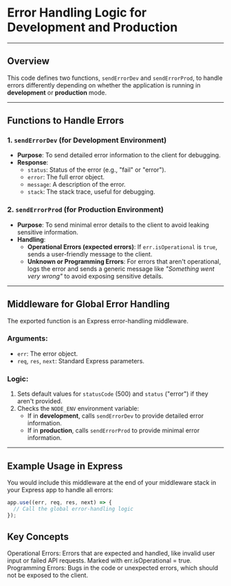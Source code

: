 # Error Handling Logic for Development and Production

---

## Overview

This code defines two functions, `sendErrorDev` and `sendErrorProd`, to handle errors differently depending on whether the application is running in **development** or **production** mode.

---

## Functions to Handle Errors

### 1. `sendErrorDev` (for Development Environment)

- **Purpose**: To send detailed error information to the client for debugging.
- **Response**:
  - `status`: Status of the error (e.g., "fail" or "error").
  - `error`: The full error object.
  - `message`: A description of the error.
  - `stack`: The stack trace, useful for debugging.

### 2. `sendErrorProd` (for Production Environment)

- **Purpose**: To send minimal error details to the client to avoid leaking sensitive information.
- **Handling**:
  - **Operational Errors (expected errors)**: If `err.isOperational` is `true`, sends a user-friendly message to the client.
  - **Unknown or Programming Errors**: For errors that aren't operational, logs the error and sends a generic message like _"Something went very wrong"_ to avoid exposing sensitive details.

---

## Middleware for Global Error Handling

The exported function is an Express error-handling middleware.

### Arguments:

- `err`: The error object.
- `req`, `res`, `next`: Standard Express parameters.

### Logic:

1. Sets default values for `statusCode` (500) and `status` ("error") if they aren't provided.
2. Checks the `NODE_ENV` environment variable:
   - If in **development**, calls `sendErrorDev` to provide detailed error information.
   - If in **production**, calls `sendErrorProd` to provide minimal error information.

---

## Example Usage in Express

You would include this middleware at the end of your middleware stack in your Express app to handle all errors:

```javascript
app.use((err, req, res, next) => {
  // Call the global error-handling logic
});
```

## Key Concepts

Operational Errors: Errors that are expected and handled, like invalid user input or failed API requests. Marked with err.isOperational = true.
Programming Errors: Bugs in the code or unexpected errors, which should not be exposed to the client.
